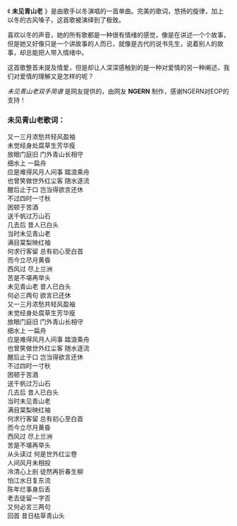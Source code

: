 

《 **未见青山老** 》是由歌手以冬演唱的一首单曲。完美的歌词，悠扬的旋律，加上以冬的古风嗓子，这首歌被演绎到了极致。

喜欢以冬的声音，她的所有歌都是一种很有情绪的感觉，像是在讲述一个个故事，但是她又好像只是一个讲故事的人而已，就像是古代的说书先生，说着别人的故事，却总能把人带入情绪中。

这首歌整首未提及情爱，但是却让人深深感触到的是一种对爱情的另一种阐述，我们对爱情的理解又是怎样的呢？

_未见青山老双手简谱_ 是网友提供的，由网友 **NGERN** 制作，感谢NGERN对EOP的支持！

### 未见青山老歌词：

又一三月浓愁共轻风盈袖  
未觉经身处腐草生芳华瘦  
放眼门庭旧 门外青山长相守  
细水上 一扁舟  
应是难得风月人间事 踏浪乘舟  
也曾笑做世外红尘客 随水逐流  
醒后止于口 岂当得欲言还休  
不过四时一寸秋  
困顿于苦酒  
送千帆过万山石  
几去后 昔人已白头  
当时未见青山老  
满目棠梨映红袖  
何求行客留 总有初心至白首  
而今立尽月黄昏  
西风过 尽上兰洲  
苦是不堪再举头  
未见青山老 昔人已白头  
何必三两句 欲言已还休  
又一三月浓愁共轻风盈袖  
未觉经身处腐草生芳华瘦  
放眼门庭旧 门外青山长相守  
细水上 一扁舟  
应是难得风月人间事 踏浪乘舟  
也曾笑做世外红尘客 随水逐流  
醒后止于口 岂当得欲言还休  
不过四时一寸秋  
困顿于苦酒  
送千帆过万山石  
几去后 昔人已白头  
当时未见青山老  
满目棠梨映红袖  
何求行客留 总有初心至白首  
而今立尽月黄昏  
西风过 尽上兰洲  
苦是不堪再举头  
从头读过 何是世外红尘卷  
人间风月未相投  
冷清心上剖 徒然再折春生柳  
怕江水日复东流  
陈年烂事身后丢  
老去徒留一字否  
又何必言三两句  
回首 昔日枯草青山头

